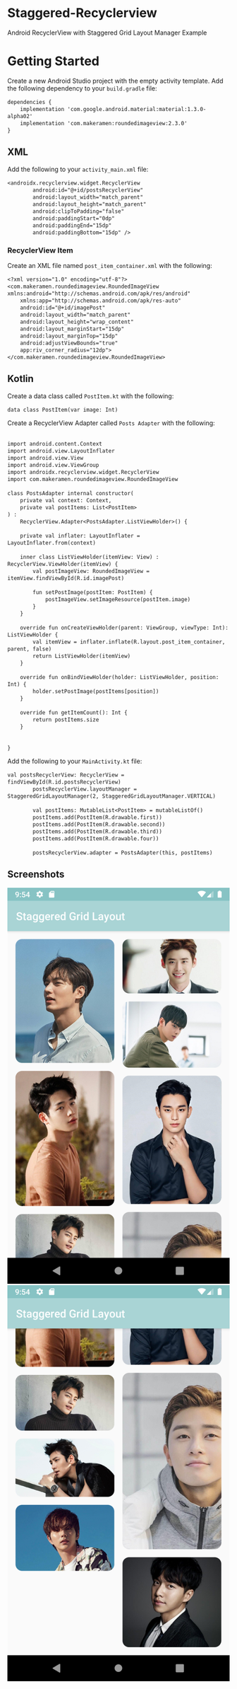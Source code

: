 # Staggered-Recyclerview

Android RecyclerView with Staggered Grid Layout Manager Example

# Getting Started
Create a new Android Studio project with the empty activity template.
Add the following dependency to your `build.gradle` file:
```
dependencies {
    implementation 'com.google.android.material:material:1.3.0-alpha02'
    implementation 'com.makeramen:roundedimageview:2.3.0'
}
```
## XML
Add the following to your `activity_main.xml` file:
```
<androidx.recyclerview.widget.RecyclerView
        android:id="@+id/postsRecyclerView"
        android:layout_width="match_parent"
        android:layout_height="match_parent"
        android:clipToPadding="false"
        android:paddingStart="0dp"
        android:paddingEnd="15dp"
        android:paddingBottom="15dp" />
```
### RecyclerView Item
Create an XML file named `post_item_container.xml` with the following:
```
<?xml version="1.0" encoding="utf-8"?>
<com.makeramen.roundedimageview.RoundedImageView xmlns:android="http://schemas.android.com/apk/res/android"
    xmlns:app="http://schemas.android.com/apk/res-auto"
    android:id="@+id/imagePost"
    android:layout_width="match_parent"
    android:layout_height="wrap_content"
    android:layout_marginStart="15dp"
    android:layout_marginTop="15dp"
    android:adjustViewBounds="true"
    app:riv_corner_radius="12dp">
</com.makeramen.roundedimageview.RoundedImageView>
```
## Kotlin
Create a data class called `PostItem.kt` with the following:
```
data class PostItem(var image: Int)
```
Create a RecyclerView Adapter called `Posts Adapter` with the following:
```

import android.content.Context
import android.view.LayoutInflater
import android.view.View
import android.view.ViewGroup
import androidx.recyclerview.widget.RecyclerView
import com.makeramen.roundedimageview.RoundedImageView

class PostsAdapter internal constructor(
    private val context: Context,
    private val postItems: List<PostItem>
) :
    RecyclerView.Adapter<PostsAdapter.ListViewHolder>() {

    private val inflater: LayoutInflater = LayoutInflater.from(context)

    inner class ListViewHolder(itemView: View) : RecyclerView.ViewHolder(itemView) {
        val postImageView: RoundedImageView = itemView.findViewById(R.id.imagePost)

        fun setPostImage(postItem: PostItem) {
            postImageView.setImageResource(postItem.image)
        }
    }

    override fun onCreateViewHolder(parent: ViewGroup, viewType: Int): ListViewHolder {
        val itemView = inflater.inflate(R.layout.post_item_container, parent, false)
        return ListViewHolder(itemView)
    }

    override fun onBindViewHolder(holder: ListViewHolder, position: Int) {
        holder.setPostImage(postItems[position])
    }

    override fun getItemCount(): Int {
        return postItems.size
    }


}
```
Add the following to your `MainActivity.kt` file:
```
val postsRecyclerView: RecyclerView = findViewById(R.id.postsRecyclerView)
        postsRecyclerView.layoutManager = StaggeredGridLayoutManager(2, StaggeredGridLayoutManager.VERTICAL)

        val postItems: MutableList<PostItem> = mutableListOf()
        postItems.add(PostItem(R.drawable.first))
        postItems.add(PostItem(R.drawable.second))
        postItems.add(PostItem(R.drawable.third))
        postItems.add(PostItem(R.drawable.four))

        postsRecyclerView.adapter = PostsAdapter(this, postItems)
```
## Screenshots
![Screen Shot 1](https://github.com/VimalPatel14/Staggered-Recyclerview/blob/master/screenshot_1.png?raw=true)
![Screen Shot 2](https://github.com/VimalPatel14/Staggered-Recyclerview/blob/master/screenshot_2.png?raw=true)
